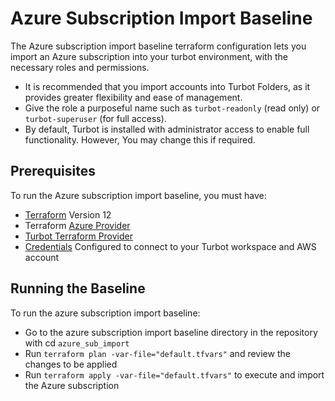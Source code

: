 # Azure Subscription Import Baseline

The Azure subscription import baseline terraform configuration lets you import an Azure subscription into your turbot environment, with the necessary roles and permissions.

- It is recommended that you import accounts into Turbot Folders, as it provides greater flexibility and ease of management.
- Give the role a purposeful name such as `turbot-readonly` (read only) or `turbot-superuser` (for full access).
- By default, Turbot is installed with administrator access to enable full functionality. However, You may change this if required.

## Prerequisites

To run the Azure subscription import baseline, you must have:

- [Terraform](https://www.terraform.io) Version 12
- Terraform [Azure Provider](https://www.terraform.io/docs/providers/azurerm/index.html)
- [Turbot Terraform Provider](https://github.com/turbotio/terraform-provider-turbot)
- [Credentials](https://turbot.com/v5/docs/reference/cli/installation#setup-your-turbot-credentials) Configured to connect to your Turbot workspace and AWS account

## Running the Baseline

To run the azure subscription import baseline:

- Go to the azure subscription import baseline directory in the repository with cd `azure_sub_import`
- Run `terraform plan -var-file="default.tfvars"` and review the changes to be applied
- Run `terraform apply -var-file="default.tfvars"` to execute and import the Azure subscription
